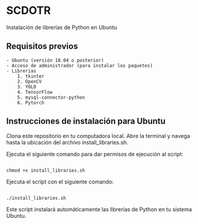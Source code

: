 # SCDOTR

Instalación de librerías de Python en Ubuntu

## Requisitos previos

    - Ubuntu (versión 18.04 o posterior)
    - Acceso de administrador (para instalar los paquetes)
    - Librerias
        1. tkinter
        2. OpenCV
        3. YOLO
        4. TensorFlow
        5. mysql-connector-python
        6. Pytorch

## Instrucciones de instalación para Ubuntu 

Clona este repositorio en tu computadora local. Abre la terminal y navega hasta la ubicación del archivo install_libraries.sh.

Ejecuta el siguiente comando para dar permisos de ejecución al script:

```shell

chmod +x install_libraries.sh
```

Ejecuta el script con el siguiente comando:

```shell

./install_libraries.sh
```

Este script instalará automáticamente las librerías de Python en tu sistema Ubuntu.
